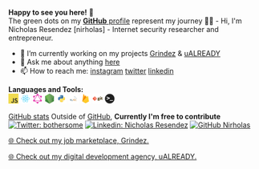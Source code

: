 
**Happy to see you here!** :star_struck: <br> The green dots on my [**GitHub** profile](https://github.com/nirholas) represent my journey :running_man: - Hi, I'm Nicholas Resendez [nirholas] - Internet security researcher and entrepreneur.

- 🔭 I’m currently working on my projects [Grindez](https://grindez.com) &  [uALREADY](https://ualready.com)
- 💬 Ask me about anything [here](https://github.com/nirholas/nirholas/issues)
- 📫 How to reach me: [instagram](https://instagram.com/nirholas) [twitter](https://twitter.com/nickresendez) [linkedin](https://linkedin.com/in/nixholas)


**Languages and Tools:**  
<code><img height="20" src="https://raw.githubusercontent.com/github/explore/80688e429a7d4ef2fca1e82350fe8e3517d3494d/topics/javascript/javascript.png"></code>
<code><img height="20" src="https://raw.githubusercontent.com/github/explore/80688e429a7d4ef2fca1e82350fe8e3517d3494d/topics/react/react.png"></code>
<code><img height="20" src="https://raw.githubusercontent.com/github/explore/5c058a388828bb5fde0bcafd4bc867b5bb3f26f3/topics/graphql/graphql.png"></code>
<code><img height="20" src="https://raw.githubusercontent.com/github/explore/80688e429a7d4ef2fca1e82350fe8e3517d3494d/topics/nodejs/nodejs.png"></code>
<code><img height="20" src="https://raw.githubusercontent.com/github/explore/80688e429a7d4ef2fca1e82350fe8e3517d3494d/topics/python/python.png"></code>
<code><img height="20" src="https://raw.githubusercontent.com/github/explore/80688e429a7d4ef2fca1e82350fe8e3517d3494d/topics/mysql/mysql.png"></code>
<code><img height="20" src="https://raw.githubusercontent.com/github/explore/80688e429a7d4ef2fca1e82350fe8e3517d3494d/topics/firebase/firebase.png"></code>
<code><img height="20" src="https://raw.githubusercontent.com/github/explore/80688e429a7d4ef2fca1e82350fe8e3517d3494d/topics/git/git.png"></code>
<code><img height="20" src="https://raw.githubusercontent.com/github/explore/80688e429a7d4ef2fca1e82350fe8e3517d3494d/topics/terminal/terminal.png"></code>

[GitHub stats](https://github-readme-stats.vercel.app/api?username=nirholas&show_icons=true)
Outside of [GitHub](https://github.com/nirholas/), **Currently I'm free to contribute**
[![Twitter: bothersome](https://img.shields.io/twitter/follow/bothersome?style=social)](https://twitter.com/bothersome)
[![Linkedin: Nicholas Resendez](https://img.shields.io/badge/-nixholas-blue?style=flat-square&logo=Linkedin&logoColor=white&link=https://www.linkedin.com/in/nixholas/)](https://www.linkedin.com/in/nixholas/)
[![GitHub Nirholas](https://img.shields.io/github/followers/nirholas?label=follow&style=social)](https://github.com/nirholas)

<p><a href="https://grindez.com">🌐 Check out my job marketplace, Grindez.</a></p>
<p><a href="https://ualready.com">🌐 Check out my digital development agency, uALREADY.</a></p>



